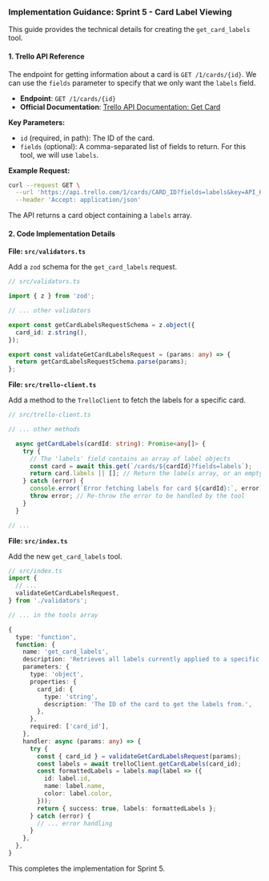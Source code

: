 ### Implementation Guidance: Sprint 5 - Card Label Viewing

This guide provides the technical details for creating the `get_card_labels` tool.

#### 1. Trello API Reference

The endpoint for getting information about a card is `GET /1/cards/{id}`. We can use the `fields` parameter to specify that we only want the `labels` field.

-   **Endpoint**: `GET /1/cards/{id}`
-   **Official Documentation**: [Trello API Documentation: Get Card](https://developer.atlassian.com/cloud/trello/rest/api-group-cards/#api-cards-id-get)

**Key Parameters:**
-   `id` (required, in path): The ID of the card.
-   `fields` (optional): A comma-separated list of fields to return. For this tool, we will use `labels`.

**Example Request:**
```bash
curl --request GET \
  --url 'https://api.trello.com/1/cards/CARD_ID?fields=labels&key=API_KEY&token=API_TOKEN' \
  --header 'Accept: application/json'
```

The API returns a card object containing a `labels` array.

#### 2. Code Implementation Details

**File: `src/validators.ts`**

Add a `zod` schema for the `get_card_labels` request.

```typescript
// src/validators.ts

import { z } from 'zod';

// ... other validators

export const getCardLabelsRequestSchema = z.object({
  card_id: z.string(),
});

export const validateGetCardLabelsRequest = (params: any) => {
  return getCardLabelsRequestSchema.parse(params);
};
```

**File: `src/trello-client.ts`**

Add a method to the `TrelloClient` to fetch the labels for a specific card.

```typescript
// src/trello-client.ts

// ... other methods

  async getCardLabels(cardId: string): Promise<any[]> {
    try {
      // The 'labels' field contains an array of label objects
      const card = await this.get(`/cards/${cardId}?fields=labels`);
      return card.labels || []; // Return the labels array, or an empty array if it doesn't exist
    } catch (error) {
      console.error(`Error fetching labels for card ${cardId}:`, error);
      throw error; // Re-throw the error to be handled by the tool
    }
  }

// ...
```

**File: `src/index.ts`**

Add the new `get_card_labels` tool.

```typescript
// src/index.ts
import {
  // ...
  validateGetCardLabelsRequest,
} from './validators';

// ... in the tools array

{
  type: 'function',
  function: {
    name: 'get_card_labels',
    description: 'Retrieves all labels currently applied to a specific card.',
    parameters: {
      type: 'object',
      properties: {
        card_id: {
          type: 'string',
          description: 'The ID of the card to get the labels from.',
        },
      },
      required: ['card_id'],
    },
    handler: async (params: any) => {
      try {
        const { card_id } = validateGetCardLabelsRequest(params);
        const labels = await trelloClient.getCardLabels(card_id);
        const formattedLabels = labels.map(label => ({
          id: label.id,
          name: label.name,
          color: label.color,
        }));
        return { success: true, labels: formattedLabels };
      } catch (error) {
        // ... error handling
      }
    },
  },
}
```
This completes the implementation for Sprint 5.